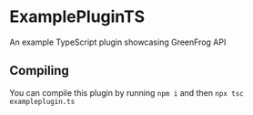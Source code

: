 # ExamplePluginTS

An example TypeScript plugin showcasing GreenFrog API

## Compiling

You can compile this plugin by running `npm i` and then `npx tsc exampleplugin.ts`
